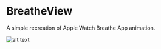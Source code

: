 # BreatheView
A simple recreation of Apple Watch Breathe App animation. <br/>

![alt text](https://github.com/oleh-zayats/BreatheView/blob/master/Examples/breathe-animation.gif)
